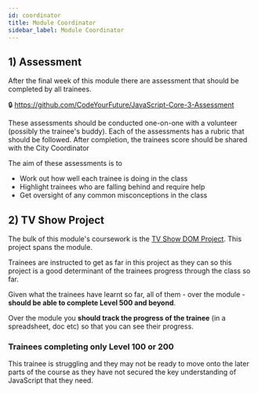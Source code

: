 ```yaml
---
id: coordinator
title: Module Coordinator
sidebar_label: Module Coordinator
---
```


## 1) Assessment

After the final week of this module there are assessment that should be completed by all trainees.

🔒 https://github.com/CodeYourFuture/JavaScript-Core-3-Assessment

These assessments should be conducted one-on-one with a volunteer (possibly the trainee's buddy). Each of the assessments has a rubric that should be followed. After completion, the trainees score should be shared with the City Coordinator

The aim of these assessments is to

- Work out how well each trainee is doing in the class
- Highlight trainees who are falling behind and require help
- Get oversight of any common misconceptions in the class

## 2) TV Show Project

The bulk of this module's coursework is the [TV Show DOM Project](../js-core-3/tv-show-dom-project/readme.md). This project spans the module.

Trainees are instructed to get as far in this project as they can so this project is a good determinant of the trainees progress through the class so far.

Given what the trainees have learnt so far, all of them - over the module - **should be able to complete Level 500 and beyond**.

Over the module you **should track the progress of the trainee** (in a spreadsheet, doc etc) so that you can see their progress.

### Trainees completing only Level 100 or 200

This trainee is struggling and they may not be ready to move onto the later parts of the course as they have not secured the key understanding of JavaScript that they need.
